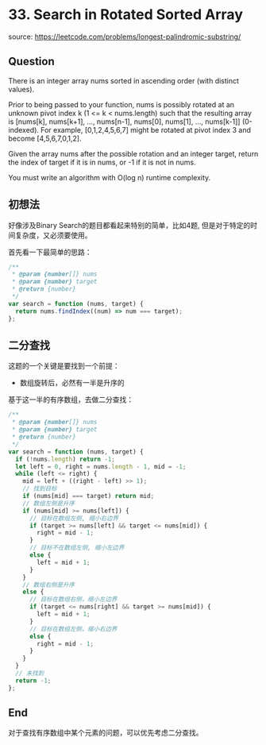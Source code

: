 # 33. Search in Rotated Sorted Array

source: <https://leetcode.com/problems/longest-palindromic-substring/>

## Question

There is an integer array nums sorted in ascending order (with distinct values).

Prior to being passed to your function, nums is possibly rotated at an unknown pivot index k (1 <= k < nums.length) such that the resulting array is [nums[k], nums[k+1], ..., nums[n-1], nums[0], nums[1], ..., nums[k-1]] (0-indexed). For example, [0,1,2,4,5,6,7] might be rotated at pivot index 3 and become [4,5,6,7,0,1,2].

Given the array nums after the possible rotation and an integer target, return the index of target if it is in nums, or -1 if it is not in nums.

You must write an algorithm with O(log n) runtime complexity.

## 初想法

好像涉及Binary Search的题目都看起来特别的简单，比如4题, 但是对于特定的时间复杂度，又必须要使用。

首先看一下最简单的思路：

```js
/**
 * @param {number[]} nums
 * @param {number} target
 * @return {number}
 */
var search = function (nums, target) {
  return nums.findIndex((num) => num === target);
};
```

## 二分查找

这题的一个关键是要找到一个前提：

- 数组旋转后，必然有一半是升序的

基于这一半的有序数组，去做二分查找：

```js
/**
 * @param {number[]} nums
 * @param {number} target
 * @return {number}
 */
var search = function (nums, target) {
  if (!nums.length) return -1;
  let left = 0, right = nums.length - 1, mid = -1;
  while (left <= right) {
    mid = left + ((right - left) >> 1);
    // 找到目标
    if (nums[mid] === target) return mid;
    // 数组左侧是升序
    if (nums[mid] >= nums[left]) {
      // 目标在数组左侧, 缩小右边界
      if (target >= nums[left] && target <= nums[mid]) {
        right = mid - 1;
      } 
      // 目标不在数组左侧, 缩小左边界
      else {
        left = mid + 1;
      }
    }
    // 数组右侧是升序
    else {
      // 目标在数组右侧，缩小左边界
      if (target <= nums[right] && target >= nums[mid]) {
        left = mid + 1;
      }
      // 目标在数组左侧，缩小右边界
      else {
        right = mid - 1;
      }
    }
  }
  // 未找到
  return -1;
};
```

## End

对于查找有序数组中某个元素的问题，可以优先考虑二分查找。
